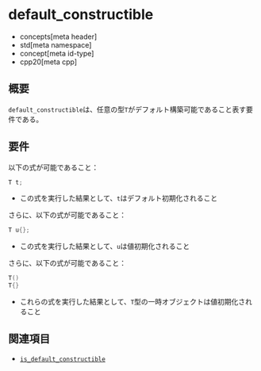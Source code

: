 # default_constructible
* concepts[meta header]
* std[meta namespace]
* concept[meta id-type]
* cpp20[meta cpp]

## 概要
`default_constructible`は、任意の型`T`がデフォルト構築可能であること表す要件である。


## 要件
以下の式が可能であること：

```cpp
T t;
```

- この式を実行した結果として、`t`はデフォルト初期化されること


さらに、以下の式が可能であること：

```cpp
T u{};
```

- この式を実行した結果として、`u`は値初期化されること


さらに、以下の式が可能であること：

```cpp
T()
T{}
```

- これらの式を実行した結果として、`T`型の一時オブジェクトは値初期化されること


## 関連項目
- [`is_default_constructible`](/reference/type_traits/is_default_constructible.md)

